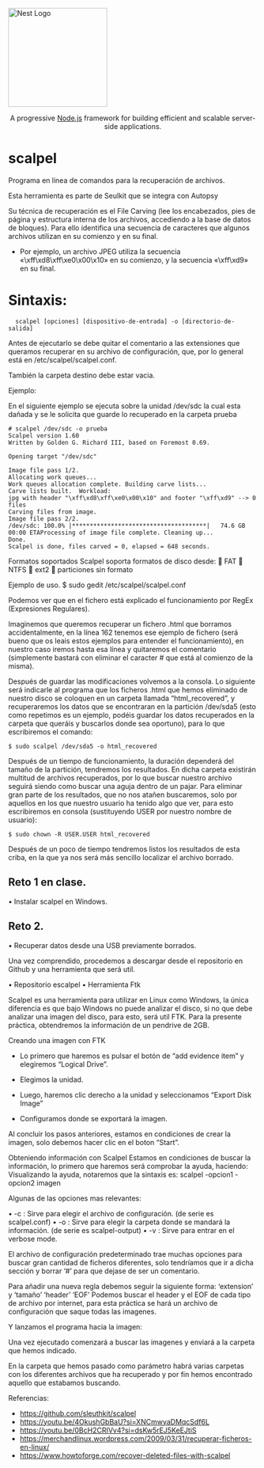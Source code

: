 <a href="http://nestjs.com/" target="blank"><img src="https://nestjs.com/img/logo-small.svg" width="200" alt="Nest Logo" /></a>
</p>

[circleci-image]: https://img.shields.io/circleci/build/github/nestjs/nest/master?token=abc123def456
[circleci-url]: https://circleci.com/gh/nestjs/nest

  <p align="center">A progressive <a href="http://nodejs.org" target="_blank">Node.js</a> framework for building efficient and scalable server-side applications.</p>
    <p align="center">


# scalpel

Programa en linea de comandos para la recuperación de archivos. 

Esta herramienta es parte de Seulkit que se integra con Autopsy

Su técnica de recuperación es el  File Carving (lee los encabezados, pies de página y estructura interna de los archivos, accediendo a la base de datos de bloques). Para ello identifica una secuencia de caracteres que algunos archivos utilizan en su comienzo y en su final. 

- Por ejemplo, un archivo JPEG utiliza la secuencia «\xff\xd8\xff\xe0\x00\x10» en su comienzo, y la secuencia «\xff\xd9» en su final.


# Sintaxis:

```
  scalpel [opciones] [dispositivo-de-entrada] -o [directorio-de-salida]
```

Antes de ejecutarlo se debe quitar el comentario a las extensiones que queramos recuperar en su archivo de configuración, que, por lo general está en /etc/scalpel/scalpel.conf. 

También la carpeta destino debe estar vacia.

Ejemplo:

En el siguiente ejemplo se ejecuta sobre la unidad /dev/sdc la cual esta dañada y se le solicita que guarde lo recuperado en la carpeta prueba

```
# scalpel /dev/sdc -o prueba
Scalpel version 1.60
Written by Golden G. Richard III, based on Foremost 0.69.

Opening target "/dev/sdc"

Image file pass 1/2.
Allocating work queues...
Work queues allocation complete. Building carve lists...
Carve lists built.  Workload:
jpg with header "\xff\xd8\xff\xe0\x00\x10" and footer "\xff\xd9" --> 0 files
Carving files from image.
Image file pass 2/2.
/dev/sdc: 100.0% |**************************************|   74.6 GB    00:00 ETAProcessing of image file complete. Cleaning up...
Done.
Scalpel is done, files carved = 0, elapsed = 648 seconds.
```

Formatos soportados
Scalpel soporta formatos de disco desde:
	FAT
	NTFS
	ext2
	particiones sin formato

Ejemplo de uso.
$ sudo gedit /etc/scalpel/scalpel.conf

Podemos ver que en el fichero está explicado el funcionamiento por RegEx (Expresiones Regulares).

Imaginemos que queremos recuperar un fichero .html que borramos accidentalmente, en la línea 162 tenemos ese ejemplo de fichero (será bueno que os leais estos ejemplos para entender el funcionamiento), en nuestro caso iremos hasta esa línea y quitaremos el comentario (simplemente bastará con eliminar el caracter # que está al comienzo de la misma).

Después de guardar las modificaciones volvemos a la consola.
Lo siguiente será indicarle al programa que los ficheros .html que hemos eliminado de nuestro disco se coloquen en un carpeta llamada “html_recovered”, y recuperaremos los datos que se encontraran en la partición /dev/sda5 (esto como repetimos es un ejemplo, podéis guardar los datos recuperados en la carpeta que queráis y buscarlos donde sea oportuno), para lo que escribiremos el comando:

```
$ sudo scalpel /dev/sda5 -o html_recovered
```

Después de un tiempo de funcionamiento, la duración dependerá del tamaño de la partición, tendremos los resultados.
En dicha carpeta existirán multitud de archivos recuperados, por lo que buscar nuestro archivo seguirá siendo como buscar una aguja dentro de un pajar. Para eliminar gran parte de los resultados, que no nos atañen buscaremos, solo por aquellos en los que nuestro usuario ha tenido algo que ver, para esto escribiremos en consola (sustituyendo USER por nuestro nombre de usuario):

```
$ sudo chown -R USER.USER html_recovered
```

Después de un poco de tiempo tendremos listos los resultados de esta criba, en la que ya nos será más sencillo localizar el archivo borrado.


## Reto 1 en clase.
•	Instalar scalpel en Windows.
## Reto 2.
•	Recuperar datos desde una USB previamente borrados.

Una vez comprendido, procedemos a descargar desde el repositorio en Github y una herramienta que será util.

•	Repositorio escalpel
•	Herramienta Ftk


Scalpel es una herramienta para utilizar en Linux como Windows, la única diferencia es que bajo Windows no puede analizar el disco, si no que debe analizar una imagen del disco, para esto, será util FTK.
Para la presente práctica, obtendremos la información de un pendrive de 2GB.

Creando una imagen con FTK

- Lo primero que haremos es pulsar el botón de “add evidence item” y elegiremos “Logical Drive”.

- Elegimos la unidad.
 
- Luego, haremos clic derecho a la unidad y seleccionamos “Export Disk Image”

- Configuramos donde se exportará la imagen.

Al concluir los pasos anteriores, estamos en condiciones de crear la imagen, solo debemos hacer clic en el boton “Start”.

Obteniendo información con Scalpel
Estamos en condiciones de buscar la información, lo primero que haremos será comprobar la ayuda, haciendo:
Visualizando la ayuda, notaremos que la sintaxis es: scalpel -opcion1 -opcion2 imagen

Algunas de las opciones mas relevantes:

•	-c : Sirve para elegir el archivo de configuración. (de serie es scalpel.conf)
•	-o : Sirve para elegir la carpeta donde se mandará la información. (de serie es scalpel-output)
•	-v : Sirve para entrar en el verbose mode.


El archivo de configuración predeterminado trae muchas opciones para buscar gran cantidad de ficheros diferentes, solo tendríamos que ir a dicha sección y borrar ‘#’ para que dejase de ser un comentario.

Para añadir una nueva regla debemos seguir la siguiente forma: ‘extension’ y ‘tamaño’ ‘header’ ‘EOF’
Podemos buscar el header y el EOF de cada tipo de archivo por internet, para esta práctica se hará un archivo de configuración que saque todas las imagenes.

Y lanzamos el programa hacia la imagen:

Una vez ejecutado comenzará a buscar las imagenes y enviará a la carpeta que hemos indicado.

En la carpeta que hemos pasado como parámetro habrá varias carpetas con los diferentes archivos que ha recuperado y por fin hemos encontrado aquello que estabamos buscando.


Referencias:

- https://github.com/sleuthkit/scalpel
- https://youtu.be/4OkushGbBaU?si=XNCmwyaDMqcSdf6L
- https://youtu.be/0BcH2CRIVv4?si=dsKw5rEJ5KeEJtiS
- https://merchandlinux.wordpress.com/2009/03/31/recuperar-ficheros-en-linux/
- https://www.howtoforge.com/recover-deleted-files-with-scalpel




